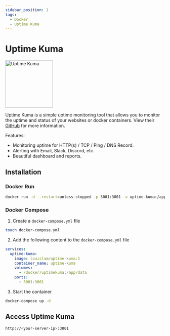 ```yaml
---
sidebar_position: 1
tags:
  - Docker
  - Uptime Kuma
---
```


# Uptime Kuma

<img src="/logos/uptime-kuma.png" alt="Uptime Kuma" width="150" />

Uptime Kuma is a simple uptime monitoring tool that allows you to monitor the uptime and status of your websites or docker containers. View their [GitHub](https://github.com/louislam/uptime-kuma) for more information.

Features: 
- Monitoring uptime for HTTP(s) / TCP / Ping / DNS Record.
- Alerting with Email, Slack, Discord, etc.
- Beautiful dashboard and reports.

## Installation

### Docker Run

```bash
docker run -d --restart=unless-stopped -p 3001:3001 -v uptime-kuma:/app/data --name uptime-kuma louislam/uptime-kuma:1
```

### Docker Compose

1. Create a `docker-compose.yml` file

```bash
touch docker-compose.yml
```

2. Add the following content to the `docker-compose.yml` file

```yaml
services:
  uptime-kuma:
    image: louislam/uptime-kuma:1
    container_name: uptime-kuma
    volumes:
      - /docker/uptimekuma:/app/data
    ports:
      - 3001:3001
```

3. Start the container

```bash
docker-compose up -d
```

## Access Uptime Kuma

```bash
http://<your-server-ip>:3001
```